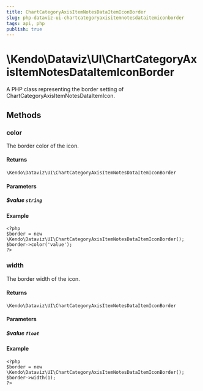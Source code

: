 ```yaml
---
title: ChartCategoryAxisItemNotesDataItemIconBorder
slug: php-dataviz-ui-chartcategoryaxisitemnotesdataitemiconborder
tags: api, php
publish: true
---
```


# \Kendo\Dataviz\UI\ChartCategoryAxisItemNotesDataItemIconBorder

A PHP class representing the border setting of ChartCategoryAxisItemNotesDataItemIcon.


## Methods

### color
The border color of the icon.

#### Returns
`\Kendo\Dataviz\UI\ChartCategoryAxisItemNotesDataItemIconBorder`

#### Parameters

##### $value `string`



#### Example 
    <?php
    $border = new \Kendo\Dataviz\UI\ChartCategoryAxisItemNotesDataItemIconBorder();
    $border->color('value');
    ?>

### width
The border width of the icon.

#### Returns
`\Kendo\Dataviz\UI\ChartCategoryAxisItemNotesDataItemIconBorder`

#### Parameters

##### $value `float`



#### Example 
    <?php
    $border = new \Kendo\Dataviz\UI\ChartCategoryAxisItemNotesDataItemIconBorder();
    $border->width(1);
    ?>

 
